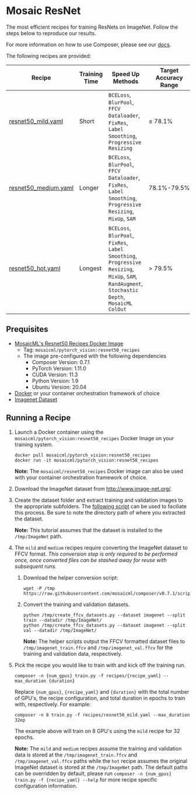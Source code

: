 # Mosaic ResNet 

The most efficient recipes for training ResNets on ImageNet.  Follow the steps below to reproduce our results.

For more information on how to use Composer, please see our [docs](http://docs.mosaicml.com).

The following recipes are provided:

   | Recipe | Training Time | Speed Up Methods | Target Accuracy Range | Optimal Training Duration |
   | --- | --- | --- | --- | --- |
   | [resnet50_mild.yaml](recipes/resnet50_mild.yaml) | Short | `BCELoss`, `BlurPool`, `FFCV Dataloader`, `FixRes`, `Label Smoothing`, `Progressive Resizing` | ≤ 78.1% | ≤ 60 epochs | 
   | [resnet50_medium.yaml](recipes/resnet50_medium.yaml) | Longer | `BCELoss`, `BlurPool`, `FFCV Dataloader`, `FixRes`, `Label Smoothing`, `Progressive Resizing`, `MixUp`, `SAM` | 78.1%-79.5% | 60-240 epochs |
   | [resnet50_hot.yaml](recipes/resnet50_hot.yaml) | Longest |`BCELoss`, `BlurPool`, `FixRes`, `Label Smoothing`, `Progressive Resizing`, `MixUp`, `SAM`, `RandAugment`, `Stochastic Depth`, `MosaicML ColOut` | > 79.5% | ≥ 240 epochs |

## Prequisites

* [MosaicML's Resnet50 Recipes Docker Image](https://hub.docker.com/r/mosaicml/pytorch_vision/tags)
   * Tag: `mosaicml/pytorch_vision:resnet50_recipes`
   * The image pre-configured with the following dependencies
      * Composer Version: 0.7.1
      * PyTorch Version: 1.11.0
      * CUDA Version: 11.3
      * Python Version: 1.9
      * Ubuntu Version: 20.04
* [Docker](https://www.docker.com/) or your container orchestration framework of choice
* [Imagenet Dataset](http://www.image-net.org/)
    
## Running a Recipe

1. Launch a Docker container using the `mosaicml/pytorch_vision:resnet50_recipes` Docker Image on your training system.
   
   ```
   docker pull mosaicml/pytorch_vision:resnet50_recipes
   docker run -it mosaicml/pytorch_vision:resnet50_recipes
   ``` 
   **Note:** The `mosaicml/resnet50_recipes` Docker image can also be used with your container orchestration framework of choice.

1. Download the ImageNet dataset from http://www.image-net.org/.

1. Create the dataset folder and extract training and validation images to the appropriate subfolders.
   The [following script](https://github.com/pytorch/examples/blob/main/imagenet/extract_ILSVRC.sh) can be used to faciliate this process.
   Be sure to note the directory path of where you extracted the dataset.

   **Note:** This tutorial assumes that the dataset is installed to the `/tmp/ImageNet` path.

1. The `mild` and `medium` recipes require converting the ImageNet dataset to FFCV format.  *This conversion step is only required to be performed once, once converted files can be stashed away for reuse with subsequent runs.*

   1. Download the helper conversion script:
   
      ```
      wget -P /tmp https://raw.githubusercontent.com/mosaicml/composer/v0.7.1/scripts/ffcv/create_ffcv_datasets.py
      ```

   1. Convert the training and validation datasets.

      ```
      python /tmp/create_ffcv_datasets.py --dataset imagenet --split train --datadir /tmp/ImageNet/
      python /tmp/create_ffcv_datasets.py --dataset imagenet --split val --datadir /tmp/ImageNet/
      ```

      **Note:** The helper scripts output the FFCV formatted dataset files to `/tmp/imagenet_train.ffcv` and `/tmp/imagenet_val.ffcv` 
      for the training and validation data, respectively.

1. Pick the recipe you would like to train with and kick off the training run.

   ```
   composer -n {num_gpus} train.py -f recipes/{recipe_yaml} --max_duration {duration}
   ```

   Replace `{num_gpus}`, `{recipe_yaml}` and `{duration}` with the total number of GPU's, the recipe configuration, and total duration in epochs to train with, respectively.
   For example:
   
   ```
   composer -n 8 train.py -f recipes/resnet50_mild.yaml --max_duration 32ep
   ```

   The example above will train on 8 GPU's using the `mild` recipe for 32 epochs.

   **Note:** The `mild` and `medium` recipes assume the training and validation data is stored at the `/tmp/imagenet_train.ffcv` and `/tmp/imagenet_val.ffcv` paths while the `hot` recipe assumes the original ImageNet dataset is stored at the `/tmp/ImageNet` path.  The default paths can be overridden by default, please run `composer -n {num_gpus} train.py -f {recipe_yaml} --help` for more recipe specific configuration information.
